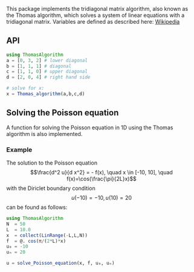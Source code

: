 This package implements the tridiagonal matrix algorithm, also known as the Thomas algorithm, which solves a system of linear equations with a tridiagonal matrix. Variables are defined as described here: [Wikipedia](https://en.wikipedia.org/wiki/Tridiagonal_matrix_algorithm)

## API

```julia
using ThomasAlgorithm
a = [0, 3, 2] # lower diagonal
b = [1, 1, 1] # diagonal
c = [1, 1, 0] # upper diagonal
d = [2, 0, 4] # right hand side

# solve for x:
x = Thomas_algorithm(a,b,c,d)
```

## Solving the Poisson equation
A function for solving the Poisson equation in 1D using the Thomas algorithm is also implemented.

### Example
The solution to the Poisson equation
$$\frac{d^2 u}{d x^2} = - f(x),  \quad x \in [-10, 10], \quad f(x)=\cos(\frac{\pi}{2L}x)$$
with the Diriclet boundary condition
$$u(-10)=-10, u(10) = 20$$
can be found as follows:

```julia
using ThomasAlgorithm
N  = 50
L  = 10.0
x  = collect(LinRange(-L,L,N))
f  = @. cos(π/(2*L)*x)
u₀ = -10 
uₙ = 20

u = solve_Poisson_equation(x, f, u₀, uₙ)
```
